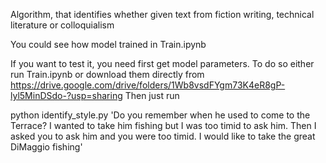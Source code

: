 Algorithm, that identifies whether given text from fiction writing, technical literature or сolloquialism

You could see how model trained in Train.ipynb

If you want to test it, you need first get model parameters. To do so either run Train.ipynb or download them directly from https://drive.google.com/drive/folders/1Wb8vsdFYgm73K4eR8gP-lyl5MinDSdo-?usp=sharing Then just run

python identify_style.py 'Do you remember when he used to come to the Terrace? I wanted to take him fishing but I was too timid to ask him. Then I asked you to ask him and you were too timid. I would like to take the great DiMaggio fishing'
